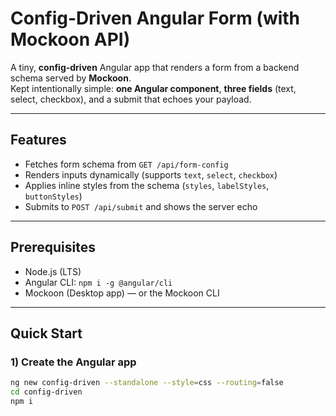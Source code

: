 # Config-Driven Angular Form (with Mockoon API)

A tiny, **config-driven** Angular app that renders a form from a backend schema served by **Mockoon**.  
Kept intentionally simple: **one Angular component**, **three fields** (text, select, checkbox), and a submit that echoes your payload.

---

## Features

- Fetches form schema from `GET /api/form-config`
- Renders inputs dynamically (supports `text`, `select`, `checkbox`)
- Applies inline styles from the schema (`styles`, `labelStyles`, `buttonStyles`)
- Submits to `POST /api/submit` and shows the server echo

---

## Prerequisites

- Node.js (LTS)
- Angular CLI: `npm i -g @angular/cli`
- Mockoon (Desktop app) — or the Mockoon CLI

---

## Quick Start

### 1) Create the Angular app

```bash
ng new config-driven --standalone --style=css --routing=false
cd config-driven
npm i
